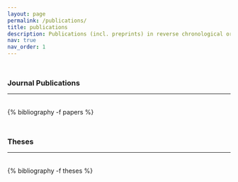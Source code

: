 ```yaml
---
layout: page
permalink: /publications/
title: publications
description: Publications (incl. preprints) in reverse chronological order and published theses. Additional bibliographic data can be found on [Google Scholar]([https://www.uni-bayreuth.de/en/press-releases/ai-in-astrophysics](https://scholar.google.de/citations?hl=en&user=Q30OgVkAAAAJ), preprint versions of all articles are available on [arXiv](https://arxiv.org/a/straub_c_1.html).
nav: true
nav_order: 1
---
```


<!-- _pages/publications.md -->
<div class="publications">

<a id="journal"><h3 style="margin-top: 3rem; margin-bottom: 0.3rem;"><b>Journal Publications</b></h3></a>
<hr style="color: var(--global-text-color); height: 1px; margin-bottom: 2rem;">
{% bibliography -f papers %}


<a id="theses"><h3 style="margin-top: 3rem; margin-bottom: 0.3rem;"><b>Theses</b></h3></a>
<hr style="color: var(--global-text-color); height: 1px; margin-bottom: 2rem;">
{% bibliography -f theses %}

</div>
